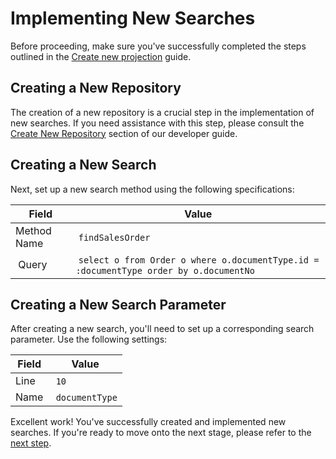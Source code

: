 # Implementing New Searches

Before proceeding, make sure you've successfully completed the steps outlined in the [Create new projection](/docs/developer-guide/etendo-rx/tutorials/making-projections.md) guide.

## Creating a New Repository

The creation of a new repository is a crucial step in the implementation of new searches. If you need assistance with this step, please consult the [Create New Repository](/docs/developer-guide/etendo-rx/tutorials/creating-repositories.md) section of our developer guide.

## Creating a New Search

Next, set up a new search method using the following specifications:

| Field       | Value                                                                                  |
| ----------- | -------------------------------------------------------------------------------------- |
| Method Name |  `findSalesOrder`                                                                      |
|  Query      |  `select o from Order o where o.documentType.id = :documentType order by o.documentNo` |

## Creating a New Search Parameter

After creating a new search, you'll need to set up a corresponding search parameter. Use the following settings:

| Field | Value           |
| ----- | --------------- |
| Line  |  `10`           |
| Name  |  `documentType` |

Excellent work! You've successfully created and implemented new searches. If you're ready to move onto the next stage, please refer to the [next step]().
